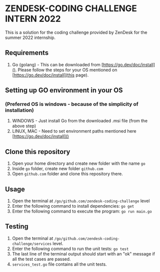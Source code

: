 
# ZENDESK-CODING CHALLENGE INTERN 2022

This is a solution for the coding challenge provided by ZenDesk for the summer 2022 internship.

## Requirements
1. Go (golang) - This can be downloaded from [https://go.dev/doc/install](). Please follow the steps for your OS mentioned on [https://go.dev/doc/install](this page). 

## Setting up GO environment in your OS
### (Preferred OS is windows - because of the simplicity of installation)
1. WINDOWS - Just install Go from the downloaded .msi file (from the above step)
2. LINUX, MAC - Need to set environment paths mentioned here [https://go.dev/doc/install]()

## Clone this repository
1. Open your home directory and create new folder with the name ```go```
2. Inside ```go``` folder, create new folder ```github.com```
3. Open ```github.com``` folder and clone this repository there.

## Usage
1. Open the terminal at ```/go/github.com/zendesk-coding-challenge``` level
2. Enter the following command to install dependencies: ```go get```
3. Enter the following command to execute the program: ```go run main.go```

## Testing
1. Open the terminal at ```/go/github.com/zendesk-coding-challenge/services``` level.
2. Enter the following command to run the unit tests: ```go test```
3. The last line of the terminal output should start with an "ok" message if all the test cases are passed.   
4. ```services_test.go``` file contains all the unit tests.